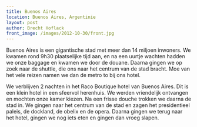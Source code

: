 ```yaml
---
title: Buenos Aires
location: Buenos Aires, Argentinie
layout: post
author: Brecht Hoflack
front_image: /images/2012-10-30/front.jpg
---
```

Buenos Aires is een gigantische stad met meer dan 14 miljoen inwoners.  We kwamen rond 9h30 plaatselijke tijd aan,  en na een uurtje wachten hadden we onze baggage en kwamen we door de douane.  Daarna gingen we op zoek naar de shuttle,  die ons naar het centrum van de stad bracht.  Moe van het vele reizen namen we dan de metro to bij ons hotel.

We verblijven 2 nachten in het Raco Boutique hotel van Buenos Aires.  Dit is een klein hotel in een sfeervol herenhuis.  We werden vriendelijk ontvangen en mochten onze kamer kiezen.  Na een frisse douche trokken we daarna de stad in.  We gingen naar het centrum van de stad en zagen het presidentieel paleis,  de dockland, de obelix en de opera.  Daarna gingen we terug naar het hotel,  gingen we nog iets eten en gingen dan vroeg slapen.
